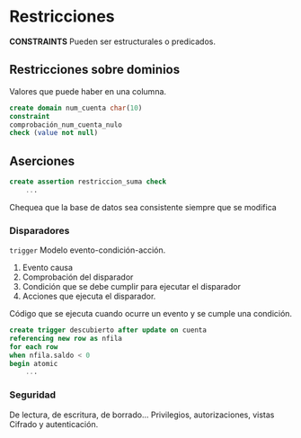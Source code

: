 # Restricciones
**CONSTRAINTS**
Pueden ser estructurales o predicados.

## Restricciones sobre dominios
Valores que puede haber en una columna.
```SQL
create domain num_cuenta char(10)
constraint
comprobación_num_cuenta_nulo
check (value not null)
```
## Aserciones
```SQL
create assertion restriccion_suma check
	...
```
Chequea que la base de datos sea consistente siempre que se modifica

### Disparadores
`trigger`
Modelo evento-condición-acción.
1. Evento causa
2. Comprobación del disparador
3. Condición que se debe cumplir para ejecutar el disparador
4. Acciones que ejecuta el disparador.

Código que se ejecuta cuando ocurre un evento y se cumple una condición.
```SQL
create trigger descubierto after update on cuenta
referencing new row as nfila
for each row
when nfila.saldo < 0
begin atomic
	...
```

### Seguridad 
De lectura, de escritura, de borrado...
Privilegios, autorizaciones, vistas
Cifrado y autenticación.